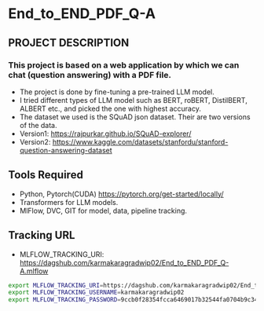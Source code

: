 # End_to_END_PDF_Q-A
## PROJECT DESCRIPTION
### This project is based on a web application by which we can chat (question answering) with a PDF file.
- The project is done by fine-tuning a pre-trained LLM model.
- I tried different types of LLM model such as BERT, roBERT, DistilBERT, ALBERT etc., and picked the one with highest accuracy.
- The dataset we used is the SQuAD json dataset. Their are two versions of the data.
- Version1: https://rajpurkar.github.io/SQuAD-explorer/
- Version2: https://www.kaggle.com/datasets/stanfordu/stanford-question-answering-dataset
## Tools Required
- Python, Pytorch(CUDA) https://pytorch.org/get-started/locally/
- Transformers for LLM models.
- MlFlow, DVC, GIT for model, data, pipeline tracking.
## Tracking URL
- MLFLOW_TRACKING_URI: https://dagshub.com/karmakaragradwip02/End_to_END_PDF_Q-A.mlflow
```bash
export MLFLOW_TRACKING_URI=https://dagshub.com/karmakaragradwip02/End_to_END_PDF_Q-A.mlflow
export MLFLOW_TRACKING_USERNAME=karmakaragradwip02
export MLFLOW_TRACKING_PASSWORD=9ccb0f28354fcca6469017b32544fa0704b9c343
```
